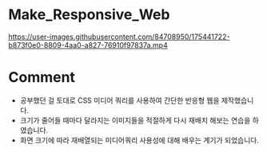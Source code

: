 # Make_Responsive_Web

https://user-images.githubusercontent.com/84708950/175441722-b873f0e0-8809-4aa0-a827-76910f97837a.mp4

# Comment
- 공부했던 걸 토대로 CSS 미디어 쿼리를 사용하여 간단한 반응형 웹을 제작했습니다.
- 크기가 줄어들 때마다 달라지는 이미지들을 적절하게 다시 재배치 해보는 연습을 하였습니다.
- 화면 크기에 따라 재배열되는 미디어쿼리 사용성에 대해 배우는 계기가 되었습니다.
